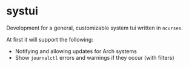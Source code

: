 # systui

Development for a general, customizable system tui written in `ncurses`.

At first it will support the following:

* Notifying and allowing updates for Arch systems
* Show `journalctl` errors and warnings if they occur (with filters)

